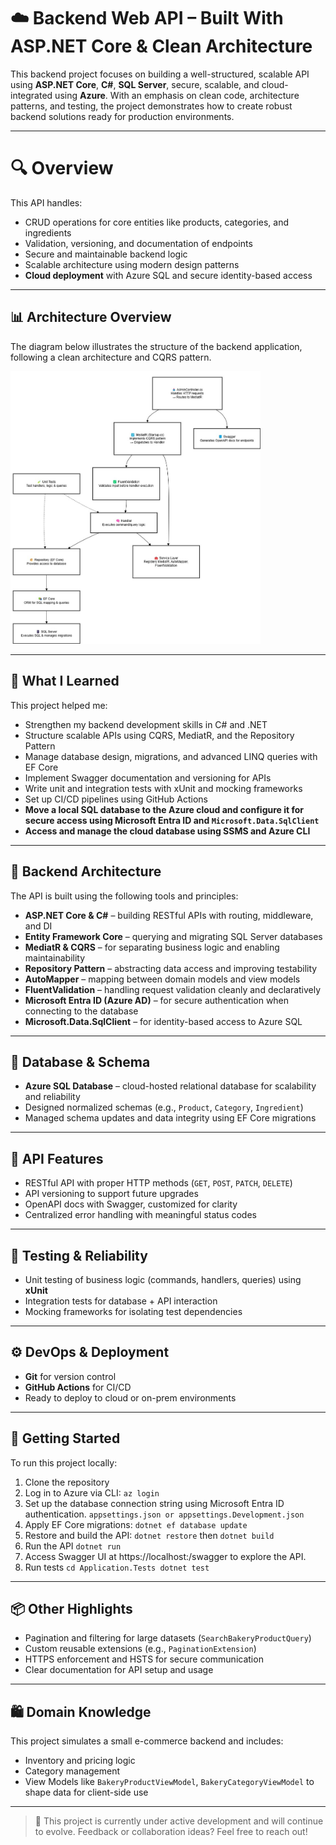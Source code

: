 # ☁️ Backend Web API – Built With ASP.NET Core & Clean Architecture

This backend project focuses on building a well-structured, scalable API using **ASP.NET Core**, **C#**, **SQL Server**, secure, scalable, and cloud-integrated using **Azure**. With an emphasis on clean code, architecture patterns, and testing, the project demonstrates how to create robust backend solutions ready for production environments.

---

# 🔍 Overview

This API handles:

- CRUD operations for core entities like products, categories, and ingredients
- Validation, versioning, and documentation of endpoints
- Secure and maintainable backend logic
- Scalable architecture using modern design patterns
- **Cloud deployment** with Azure SQL and secure identity-based access

---

## 📊 Architecture Overview

The diagram below illustrates the structure of the backend application, following a clean architecture and CQRS pattern.

<img src="./assets/backend-diagram.jpg" width="400" alt="Backend Architecture Diagram" />

---

## 🧠 What I Learned

This project helped me:

- Strengthen my backend development skills in C# and .NET
- Structure scalable APIs using CQRS, MediatR, and the Repository Pattern
- Manage database design, migrations, and advanced LINQ queries with EF Core
- Implement Swagger documentation and versioning for APIs
- Write unit and integration tests with xUnit and mocking frameworks
- Set up CI/CD pipelines using GitHub Actions
- **Move a local SQL database to the Azure cloud and configure it for secure access using Microsoft Entra ID and `Microsoft.Data.SqlClient`**
- **Access and manage the cloud database using SSMS and Azure CLI**

---

## 🔐 Backend Architecture

The API is built using the following tools and principles:

- **ASP.NET Core & C#** – building RESTful APIs with routing, middleware, and DI
- **Entity Framework Core** – querying and migrating SQL Server databases
- **MediatR & CQRS** – for separating business logic and enabling maintainability
- **Repository Pattern** – abstracting data access and improving testability
- **AutoMapper** – mapping between domain models and view models
- **FluentValidation** – handling request validation cleanly and declaratively
- **Microsoft Entra ID (Azure AD)** – for secure authentication when connecting to the database
- **Microsoft.Data.SqlClient** – for identity-based access to Azure SQL

---

## 🧱 Database & Schema

- **Azure SQL Database** – cloud-hosted relational database for scalability and reliability
- Designed normalized schemas (e.g., `Product`, `Category`, `Ingredient`)
- Managed schema updates and data integrity using EF Core migrations

---

## 📡 API Features

- RESTful API with proper HTTP methods (`GET`, `POST`, `PATCH`, `DELETE`)
- API versioning to support future upgrades
- OpenAPI docs with Swagger, customized for clarity
- Centralized error handling with meaningful status codes

---

## 🧪 Testing & Reliability

- Unit testing of business logic (commands, handlers, queries) using **xUnit**
- Integration tests for database + API interaction
- Mocking frameworks for isolating test dependencies

---

## ⚙️ DevOps & Deployment

- **Git** for version control
- **GitHub Actions** for CI/CD
- Ready to deploy to cloud or on-prem environments

---

## 🚀 Getting Started

To run this project locally:

1. Clone the repository
2. Log in to Azure via CLI:
  `az login`
3. Set up the database connection string using Microsoft Entra ID authentication.
   `appsettings.json or appsettings.Development.json`
4. Apply EF Core migrations:
  `dotnet ef database update`
5. Restore and build the API:
  `dotnet restore` then `dotnet build`
6. Run the API
   `dotnet run`
7. Access Swagger UI at https://localhost:<port>/swagger to explore the API.
8. Run tests
    `cd Application.Tests
     dotnet test`

---

## 📦 Other Highlights

- Pagination and filtering for large datasets (`SearchBakeryProductQuery`)
- Custom reusable extensions (e.g., `PaginationExtension`)
- HTTPS enforcement and HSTS for secure communication
- Clear documentation for API setup and usage

---

## 🛍️ Domain Knowledge

This project simulates a small e-commerce backend and includes:

- Inventory and pricing logic
- Category management
- View Models like `BakeryProductViewModel`, `BakeryCategoryViewModel` to shape data for client-side use

---

> 💬 This project is currently under active development and will continue to evolve. Feedback or collaboration ideas? Feel free to reach out!
